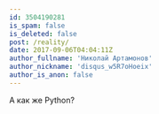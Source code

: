 ```yaml
---
id: 3504190281
is_spam: false
is_deleted: false
post: /reality/
date: 2017-09-06T04:04:11Z
author_fullname: 'Николай Артамонов'
author_nickname: 'disqus_w5R7oHoeix'
author_is_anon: false
---
```


<p>А как же Python?</p>
